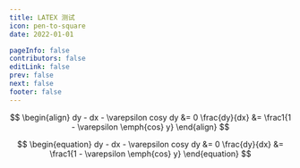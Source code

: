 ```yaml
---
title: LATEX 测试
icon: pen-to-square
date: 2022-01-01

pageInfo: false
contributors: false
editLink: false
prev: false
next: false
footer: false
---
```


$$
\begin{align}
dy - dx - \varepsilon cosy dy &= 0
\frac{dy}{dx} &= \frac1{1 - \varepsilon \emph{cos} y}
\end{align}
$$

$$
\begin{equation}
dy - dx - \varepsilon cosy dy &= 0
\frac{dy}{dx} &= \frac1{1 - \varepsilon \emph{cos} y}
\end{equation}
$$